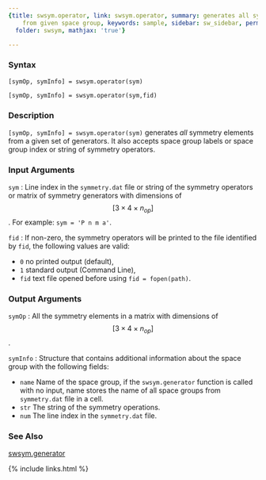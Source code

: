 ```yaml
---
{title: swsym.operator, link: swsym.operator, summary: generates all symmetry elements
    from given space group, keywords: sample, sidebar: sw_sidebar, permalink: swsym_operator,
  folder: swsym, mathjax: 'true'}

---
```

  
### Syntax
  
`[symOp, symInfo] = swsym.operator(sym)`
  
`[symOp, symInfo] = swsym.operator(sym,fid)`
 
### Description
  
`[symOp, symInfo] = swsym.operator(sym)` generates *all* symmetry
elements from a given set of generators. It also accepts space group
labels or space group index or string of symmetry operators.
  
### Input Arguments
  
`sym`
: Line index in the `symmetry.dat` file or string of the
  symmetry operators or matrix of symmetry generators with dimensions of
  $$[3\times 4\times n_{op}]$$. For example: `sym = 'P n m a'`.
  
`fid`
: If non-zero, the symmetry operators will be printed to the file
  identified by `fid`, the following values are valid:
  * `0`   no printed output (default),
  * `1`   standard output (Command Line),
  * `fid` text file opened before using `fid = fopen(path)`.
  
### Output Arguments
  
`symOp`
: All the symmetry elements in a matrix with dimensions of $$[3\times
  4\times n_{op}]$$.
 
`symInfo`
: Structure that contains additional information about the space 
  group with the following fields:
  * `name`    Name of the space group, if the `swsym.generator`
              function is called with no input, name stores the name of
              all space groups from `symmetry.dat` file in a cell.
  * `str`     The string of the symmetry operations.
  * `num`     The line index in the `symmetry.dat` file.
  
### See Also
  
[swsym.generator](swsym_generator)
 

{% include links.html %}
